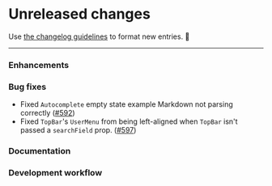 # Unreleased changes

Use [the changelog guidelines](https://git.io/polaris-changelog-guidelines) to format new entries. 💜

---

### Enhancements

### Bug fixes

- Fixed `Autocomplete` empty state example Markdown not parsing correctly ([#592](https://github.com/Shopify/polaris-react/pull/592))
- Fixed `TopBar`'s `UserMenu` from being left-aligned when `TopBar` isn't passed a `searchField` prop. ([#597](https://github.com/Shopify/polaris-react/pull/597))

### Documentation

### Development workflow
